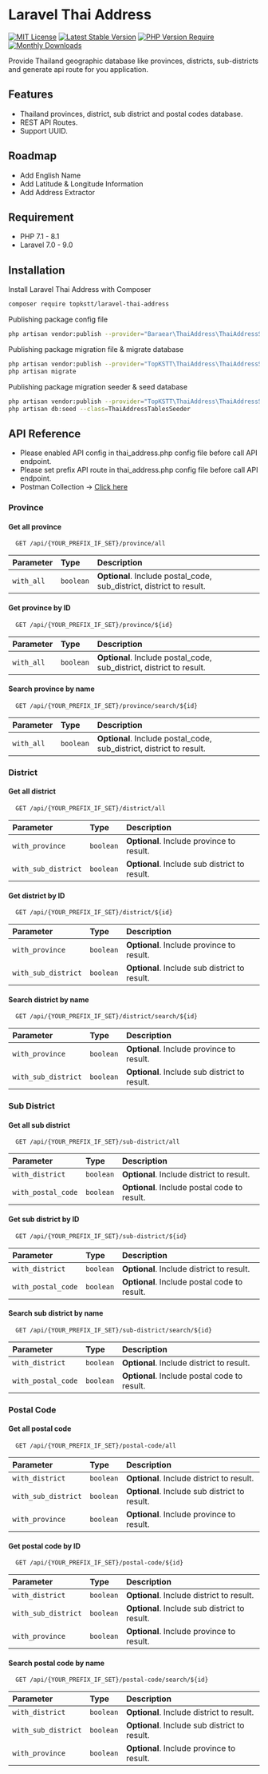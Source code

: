 
# Laravel Thai Address
[![MIT License](https://img.shields.io/badge/License-MIT-green.svg)](https://choosealicense.com/licenses/mit/) [![Latest Stable Version](http://poser.pugx.org/topkstt/laravel-thai-address/v)](https://packagist.org/packages/topkstt/laravel-thai-address) [![PHP Version Require](http://poser.pugx.org/topkstt/laravel-thai-address/require/php)](https://packagist.org/packages/topkstt/laravel-thai-address) [![Monthly Downloads](http://poser.pugx.org/topkstt/laravel-thai-address/d/monthly)](https://packagist.org/packages/topkstt/laravel-thai-address)

Provide Thailand geographic database like provinces, districts, sub-districts and generate api route for you application.

## Features

- Thailand provinces, district, sub district and postal codes database.
- REST API Routes.
- Support UUID.

## Roadmap

- Add English Name
- Add Latitude & Longitude Information
- Add Address Extractor


## Requirement

- PHP 7.1 - 8.1
- Laravel 7.0 - 9.0
## Installation

Install Laravel Thai Address with Composer

```bash
composer require topkstt/laravel-thai-address
```

Publishing package config file

```bash
php artisan vendor:publish --provider="Baraear\ThaiAddress\ThaiAddressServiceProvider" --tag="config"
```

Publishing package migration file & migrate database

```bash
php artisan vendor:publish --provider="TopKSTT\ThaiAddress\ThaiAddressServiceProvider" --tag="migrations"
php artisan migrate
```

Publishing package migration seeder & seed database
```bash
php artisan vendor:publish --provider="TopKSTT\ThaiAddress\ThaiAddressServiceProvider" --tag="seeders"
php artisan db:seed --class=ThaiAddressTablesSeeder
```

## API Reference

- Please enabled API config in thai_address.php config file before call API endpoint.
- Please set prefix API route in thai_address.php config file before call API endpoint.
- Postman Collection -> [Click here](https://documenter.getpostman.com/view/5193220/2s8YYFsj5M)

### Province

#### Get all province

```http
  GET /api/{YOUR_PREFIX_IF_SET}/province/all
```

| Parameter | Type     | Description                |
| :-------- | :------- | :------------------------- |
| `with_all` | `boolean` | **Optional**. Include postal_code, sub_district, district to result. |

#### Get province by ID

```http
  GET /api/{YOUR_PREFIX_IF_SET}/province/${id}
```

| Parameter | Type     | Description                |
| :-------- | :------- | :------------------------- |
| `with_all` | `boolean` | **Optional**. Include postal_code, sub_district, district to result. |


#### Search province by name

```http
  GET /api/{YOUR_PREFIX_IF_SET}/province/search/${id}
```

| Parameter | Type     | Description                |
| :-------- | :------- | :------------------------- |
| `with_all` | `boolean` | **Optional**. Include postal_code, sub_district, district to result. |

### District

#### Get all district

```http
  GET /api/{YOUR_PREFIX_IF_SET}/district/all
```

| Parameter | Type     | Description                |
| :-------- | :------- | :------------------------- |
| `with_province` | `boolean` | **Optional**. Include province to result. |
| `with_sub_district` | `boolean` | **Optional**. Include sub district to result. |

#### Get district by ID

```http
  GET /api/{YOUR_PREFIX_IF_SET}/district/${id}
```

| Parameter | Type     | Description                |
| :-------- | :------- | :------------------------- |
| `with_province` | `boolean` | **Optional**. Include province to result. |
| `with_sub_district` | `boolean` | **Optional**. Include sub district to result. |


#### Search district by name

```http
  GET /api/{YOUR_PREFIX_IF_SET}/district/search/${id}
```

| Parameter | Type     | Description                |
| :-------- | :------- | :------------------------- |
| `with_province` | `boolean` | **Optional**. Include province to result. |
| `with_sub_district` | `boolean` | **Optional**. Include sub district to result. |


### Sub District

#### Get all sub district

```http
  GET /api/{YOUR_PREFIX_IF_SET}/sub-district/all
```

| Parameter | Type     | Description                |
| :-------- | :------- | :------------------------- |
| `with_district` | `boolean` | **Optional**. Include district to result. |
| `with_postal_code` | `boolean` | **Optional**. Include postal code to result. |

#### Get sub district by ID

```http
  GET /api/{YOUR_PREFIX_IF_SET}/sub-district/${id}
```

| Parameter | Type     | Description                |
| :-------- | :------- | :------------------------- |
| `with_district` | `boolean` | **Optional**. Include district to result. |
| `with_postal_code` | `boolean` | **Optional**. Include postal code to result. |


#### Search sub district by name

```http
  GET /api/{YOUR_PREFIX_IF_SET}/sub-district/search/${id}
```

| Parameter | Type     | Description                |
| :-------- | :------- | :------------------------- |
| `with_district` | `boolean` | **Optional**. Include district to result. |
| `with_postal_code` | `boolean` | **Optional**. Include postal code to result. |


### Postal Code

#### Get all postal code

```http
  GET /api/{YOUR_PREFIX_IF_SET}/postal-code/all
```

| Parameter | Type     | Description                |
| :-------- | :------- | :------------------------- |
| `with_district` | `boolean` | **Optional**. Include district to result. |
| `with_sub_district` | `boolean` | **Optional**. Include sub district to result. |
| `with_province` | `boolean` | **Optional**. Include province to result. |

#### Get postal code by ID

```http
  GET /api/{YOUR_PREFIX_IF_SET}/postal-code/${id}
```

| Parameter | Type     | Description                |
| :-------- | :------- | :------------------------- |
| `with_district` | `boolean` | **Optional**. Include district to result. |
| `with_sub_district` | `boolean` | **Optional**. Include sub district to result. |
| `with_province` | `boolean` | **Optional**. Include province to result. |


#### Search postal code by name

```http
  GET /api/{YOUR_PREFIX_IF_SET}/postal-code/search/${id}
```

| Parameter | Type     | Description                |
| :-------- | :------- | :------------------------- |
| `with_district` | `boolean` | **Optional**. Include district to result. |
| `with_sub_district` | `boolean` | **Optional**. Include sub district to result. |
| `with_province` | `boolean` | **Optional**. Include province to result. |